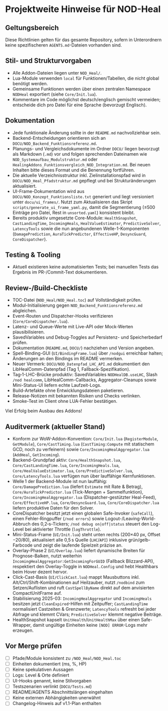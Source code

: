 # Projektweite Hinweise für NOD-Heal

## Geltungsbereich
Diese Richtlinien gelten für das gesamte Repository, sofern in Unterordnern keine spezifischeren `AGENTS.md`-Dateien vorhanden sind.

## Stil- und Strukturvorgaben
- Alle Addon-Dateien liegen unter `NOD_Heal/`.
- Lua-Module verwenden `local` für Funktionen/Tabellen, die nicht global benötigt werden.
- Gemeinsame Funktionen werden über einen zentralen Namespace `NODHeal` exportiert (siehe `Core/Init.lua`).
- Kommentare im Code möglichst deutsch/englisch gemischt vermeiden; entscheide dich pro Datei für eine Sprache (bevorzugt Englisch).

## Dokumentation
- Jede funktionale Änderung sollte in der `README.md` nachvollziehbar sein.
- Backend-Entscheidungen orientieren sich an `DOCU/NOD_Backend_Funktionsreferenz.md`.
- Planungs- und Vergleichsdokumente im Ordner `DOCU/` liegen bevorzugt als Markdown (`.md`) vor und folgen sprechenden Dateinamen wie `NOD_Systemaufbau_Modulstruktur.md` oder `HealingAddons_Funktionsvergleich_NOD_Integration.md`. Bei neuen Inhalten bitte dieses Format und die Benennung fortführen.
- Die aktuelle Verzeichnisstruktur inkl. Zielinstallationspfad wird in `DOCU/NOD_Heal_Pfadstruktur.md` gepflegt und bei Strukturänderungen aktualisiert.
- UI-Frame-Dokumentation wird aus `DOCU/NOD_Konzept_Funktionsliste.txt` generiert und liegt versioniert unter `docu/ui_frames/`. Nutzt zum Aktualisieren das Skript `scripts/generate_ui_frame_yaml.py`, damit die Segmentierung (≤500 Einträge pro Datei, Rest in `unsorted.yaml`) konsistent bleibt.
- Bereits produktiv umgesetzte Core-Module: `HealthSnapshot`, `CastLandingTime`, `IncomingHeals`, `HealValueEstimator`, `PredictiveSolver`, `LatencyTools` sowie die nun angebundenen Welle-1-Komponenten (`DamagePrediction`, `AuraTickPredictor`, `EffectiveHP`, `DesyncGuard`, `CoreDispatcher`).

## Testing & Tooling
- Aktuell existieren keine automatisierten Tests; bei manuellen Tests das Ergebnis im PR-/Commit-Text dokumentieren.

## Review-/Build-Checkliste
- TOC-Datei (`NOD_Heal/NOD_Heal.toc`) auf Vollständigkeit prüfen.
- Modul-Initialisierung gegen `NOD_Backend_Funktionsreferenz.md` abgleichen.
- Event-Routen und Dispatcher-Hooks verifizieren (`Core/CoreDispatcher.lua`).
- Latenz- und Queue-Werte mit Live-API oder Mock-Werten plausibilisieren.
- SavedVariables und Debug-Toggles auf Persistenz- und Speicherbedarf prüfen.
- Dokumentation (`README.md`, `DOCU/`) nachziehen und Version angeben.
- Spell-Binding-GUI (`UI/BindingFrame.lua`) über `/nodgui` erreichbar halten; Änderungen an den Bindings im README vermerken.
- Neuer Vermerk: `DOCU/NOD_Datenpfad_LHC_API.md` dokumentiert den LibHealComm-Datenpfad (Tag 1, Fallback-Spezifikation).
- Tag‑1-LHC-Brücke produktiv: SavedVariables `NODHealDB.useLHC`, Slash `/nod healcomm`, LibHealComm-Callbacks, Aggregator-Cleanups sowie Mini-Status-UI liefern echte Laufzeit-Logs.
- Build-Artefakte ohne Entwicklungsdateien paketieren.
- Release-Notizen mit bekannten Risiken und Checks verlinken.
- Smoke-Test im Client ohne LUA-Fehler bestätigen.

Viel Erfolg beim Ausbau des Addons!

## Auditvermerk (aktueller Stand)
- Konform zur WoW-Addon-Konvention: `Core/Init.lua` (`RegisterModule`, `GetModule`), `Core/CastTiming.lua` (`CastTiming:Compute` mit statischem GCD, noch zu verfeinern) sowie `Core/IncomingHealAggregator.lua` (`AddHeal`, `GetIncoming`).
- Backend-Grundpfad aktiv: `Core/HealthSnapshot.lua`, `Core/CastLandingTime.lua`, `Core/IncomingHeals.lua`, `Core/HealValueEstimator.lua`, `Core/PredictiveSolver.lua`, `Core/LatencyTools.lua` verfügen nun über lauffähige Kernfunktionen.
- Welle 1 der Backend-Module ist nun lauffähig: `Core/DamagePrediction.lua` (liefert `Estimate` mit Rate & Betrag), `Core/AuraTickPredictor.lua` (Tick-Mengen + Sammelfunktion), `Core/IncomingHealAggregator.lua` (Dispatcher-gestützter Heal-Feed), `Core/EffectiveHP.lua`, `Core/DesyncGuard.lua`, `Core/CoreDispatcher.lua` liefern produktive Daten für den Solver.
- CoreDispatcher besitzt jetzt einen globalen Safe-Invoker (`safeCall`), einen Fehler-Ringpuffer (`/nod errors`) sowie Logout-/Leaving-World-Abbruch des 0,2‑s-Tickers; `/nod debug on|off|status` steuert den Log-Level bei aktivierter Throttle (`logThrottle`).
- Mini-Status-Frame (`UI/Init.lua`) steht unten rechts (200×40 px, Offset −20/80), aktualisiert alle 0,5 s Quelle (`LHC`/`API`) inklusive grün/gelb-Farbcode und zeigt die laufende Spielzeit präzise an.
- Overlay-Phase 2 (`UI/Overlay.lua`) liefert dynamische Breiten für Prognose-Balken, nutzt weiterhin `IncomingHealAggregator:GetIncomingForGUID` (Fallback Blizzard-API), respektiert den Overlay-Toggle in `NODHeal.Config` und hebt Healthbars beim Hover dezent hervor.
- Click-Cast-Basis (`UI/ClickCast.lua`) mappt Mausbuttons inkl. Alt/Ctrl/Shift-Kombinationen auf Heilzauber, nutzt `/nodbind` zum Setzen/Auflisten und ruft `CastSpellByName` direkt auf dem anvisierten CompactUnitFrame auf.
- Stabilisierung 2025-03: `IncomingHealAggregator` und `IncomingHeals` besitzen jetzt `CleanExpired`-Hilfen mit Zeitpuffer; `CastLandingTime` normalisiert Castzeiten & Grenzwerte; `LatencyTools` refresht bei jeder Abfrage und klemmt CVars; `PredictiveSolver` klemmt negative Beiträge.
- HealthSnapshot kapselt `UnitHealth`/`UnitHealthMax` über einen Safe-Wrapper, damit ungültige Einheiten keine `[NOD] ERROR`-Logs mehr erzeugen.

## Vor Merge prüfen
- [ ] Pfade/Module konsistent zu `/NOD_Heal/NOD_Heal.toc`
- [ ] Einheiten dokumentiert (ms, %, HP)
- [ ] Keine spekulativen Aussagen
- [ ] Logs: Level & Orte definiert
- [ ] UI-Hooks genannt, keine Stilvorgaben
- [ ] Testszenarien verlinkt (`DOCU/Tests.md`)
- [ ] README/AGENTS Abschnittslängen eingehalten
- [ ] Keine externen Abhängigkeiten unerwähnt
- [ ] Changelog-Hinweis auf v1.1-Plan enthalten
